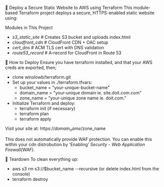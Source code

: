 🔐 Deploy a Secure Static Website to AWS using Terraform
This module-based Terraform project deploys a secure, HTTPS-enabled static website using:

Modules in This Project
 - _s3_static_site_	# Creates S3 bucket and uploads index.html
 - _cloudfront_cdn_	# CloudFront CDN + OAC setup
 - _cert_dns_	    # ACM TLS cert with DNS validation
 - _route53_record_	# A-record for CloudFront in Route 53


🚀 How to Deploy
Ensure you have terraform installed, and that your AWS creds are exported, then;
- clone winslowb/terraform.git
- Set up your values in ./terraform.tfvars:
    - bucket_name  = "your-unique-bucket-name"
    - domain_name  = "your-unique domain ie. site.doit.com.com"
    - zone_name    = "your-unique zone name ie. doit.com."
- Initialize Terraform and deploy:
    - terraform init (if necessary)
    - terraform plan
    - terraform apply

Visit your site at: https://$domain_name/$zone_name

This does not automatically provide WAF protection. You can enable this within your cdn distrobution by 'Enabling' *Security - Web Application Firewall(WAF)*.

🧼 Teardown
To clean everything up:
- aws s3 rm s3://$bucket_name --recursive (or delete index.html from the console)
- terraform destroy

